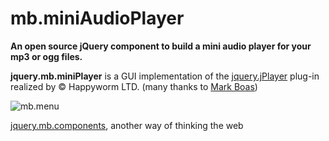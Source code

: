 # mb.miniAudioPlayer

__An open source jQuery component to build a mini audio player for your mp3 or ogg files.__

<b>jquery.mb.miniPlayer</b> is a GUI implementation of the <a href="http://www.happyworm.com/jquery/jplayer/" target="_blank">jquery.jPlayer</a> plug-in realized by © Happyworm LTD. (many thanks to <a href="http://happyworm.com/blog/" target="_blank">Mark Boas</a>)

![mb.menu](http://pupunzi.com/gitHub/mb.miniAudioPlayer.png)

[jquery.mb.components](http://pupunzi.com/), another way of thinking the web